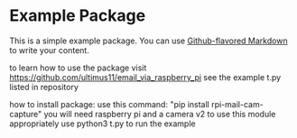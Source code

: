# Example Package

This is a simple example package. You can use
[Github-flavored Markdown](https://github.com/ultimus11/email_via_raspberry_pi)
to write your content.

to learn how to use the package visit https://github.com/ultimus11/email_via_raspberry_pi
see the example t.py listed in repository

how to install package:
    use this command:
    "pip install rpi-mail-cam-capture"
you will need raspberry pi and a camera v2 to use this module appropriately
use python3 t.py to run the example
